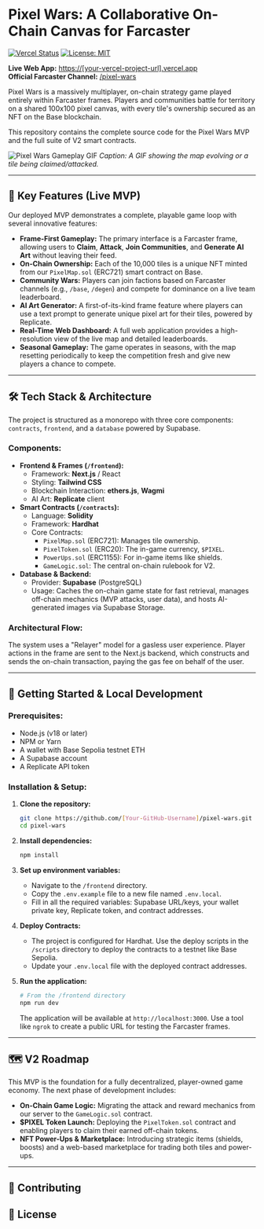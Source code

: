 # Pixel Wars: A Collaborative On-Chain Canvas for Farcaster

[![Vercel Status](https://vercel.com/button)](https://[your-vercel-project-url].vercel.app)
[![License: MIT](https://img.shields.io/badge/License-MIT-yellow.svg)](https://opensource.org/licenses/MIT)

**Live Web App:** [https://[your-vercel-project-url].vercel.app](https://[your-vercel-project-url].vercel.app)  
**Official Farcaster Channel:** [/pixel-wars](https://warpcast.com/~/channel/pixel-wars)

Pixel Wars is a massively multiplayer, on-chain strategy game played entirely within Farcaster frames. Players and communities battle for territory on a shared 100x100 pixel canvas, with every tile's ownership secured as an NFT on the Base blockchain.

This repository contains the complete source code for the Pixel Wars MVP and the full suite of V2 smart contracts.

![Pixel Wars Gameplay GIF](https://i.imgur.com/example.gif)
*Caption: A GIF showing the map evolving or a tile being claimed/attacked.*

---

## 🚀 Key Features (Live MVP)

Our deployed MVP demonstrates a complete, playable game loop with several innovative features:

*   **Frame-First Gameplay:** The primary interface is a Farcaster frame, allowing users to **Claim**, **Attack**, **Join Communities**, and **Generate AI Art** without leaving their feed.
*   **On-Chain Ownership:** Each of the 10,000 tiles is a unique NFT minted from our `PixelMap.sol` (ERC721) smart contract on Base.
*   **Community Wars:** Players can join factions based on Farcaster channels (e.g., `/base`, `/degen`) and compete for dominance on a live team leaderboard.
*   **AI Art Generator:** A first-of-its-kind frame feature where players can use a text prompt to generate unique pixel art for their tiles, powered by Replicate.
*   **Real-Time Web Dashboard:** A full web application provides a high-resolution view of the live map and detailed leaderboards.
*   **Seasonal Gameplay:** The game operates in seasons, with the map resetting periodically to keep the competition fresh and give new players a chance to compete.

---

## 🛠️ Tech Stack & Architecture

The project is structured as a monorepo with three core components: `contracts`, `frontend`, and a `database` powered by Supabase.

### Components:
*   **Frontend & Frames (`/frontend`):**
    *   Framework: **Next.js** / React
    *   Styling: **Tailwind CSS**
    *   Blockchain Interaction: **ethers.js**, **Wagmi**
    *   AI Art: **Replicate** client
*   **Smart Contracts (`/contracts`):**
    *   Language: **Solidity**
    *   Framework: **Hardhat**
    *   Core Contracts:
        *   `PixelMap.sol` (ERC721): Manages tile ownership.
        *   `PixelToken.sol` (ERC20): The in-game currency, `$PIXEL`.
        *   `PowerUps.sol` (ERC1155): For in-game items like shields.
        *   `GameLogic.sol`: The central on-chain rulebook for V2.
*   **Database & Backend:**
    *   Provider: **Supabase** (PostgreSQL)
    *   Usage: Caches the on-chain game state for fast retrieval, manages off-chain mechanics (MVP attacks, user data), and hosts AI-generated images via Supabase Storage.

### Architectural Flow:
The system uses a "Relayer" model for a gasless user experience. Player actions in the frame are sent to the Next.js backend, which constructs and sends the on-chain transaction, paying the gas fee on behalf of the user.

---

## 🔧 Getting Started & Local Development

### Prerequisites:
*   Node.js (v18 or later)
*   NPM or Yarn
*   A wallet with Base Sepolia testnet ETH
*   A Supabase account
*   A Replicate API token

### Installation & Setup:

1.  **Clone the repository:**
    ```bash
    git clone https://github.com/[Your-GitHub-Username]/pixel-wars.git
    cd pixel-wars
    ```

2.  **Install dependencies:**
    ```bash
    npm install
    ```

3.  **Set up environment variables:**
    *   Navigate to the `/frontend` directory.
    *   Copy the `.env.example` file to a new file named `.env.local`.
    *   Fill in all the required variables: Supabase URL/keys, your wallet private key, Replicate token, and contract addresses.

4.  **Deploy Contracts:**
    *   The project is configured for Hardhat. Use the deploy scripts in the `/scripts` directory to deploy the contracts to a testnet like Base Sepolia.
    *   Update your `.env.local` file with the deployed contract addresses.

5.  **Run the application:**
    ```bash
    # From the /frontend directory
    npm run dev
    ```
    The application will be available at `http://localhost:3000`. Use a tool like `ngrok` to create a public URL for testing the Farcaster frames.

---

## 🗺️ V2 Roadmap

This MVP is the foundation for a fully decentralized, player-owned game economy. The next phase of development includes:

*   **On-Chain Game Logic:** Migrating the attack and reward mechanics from our server to the `GameLogic.sol` contract.
*   **$PIXEL Token Launch:** Deploying the `PixelToken.sol` contract and enabling players to claim their earned off-chain tokens.
*   **NFT Power-Ups & Marketplace:** Introducing strategic items (shields, boosts) and a web-based marketplace for trading both tiles and power-ups.

---

## 🤝 Contributing



## 📄 License
